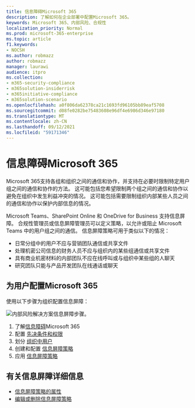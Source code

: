 ```yaml
---
title: 信息障碍Microsoft 365
description: 了解如何在企业部署中配置Microsoft 365。
keywords: Microsoft 365、内部风险、合规性
localization_priority: Normal
ms.prod: microsoft-365-enterprise
ms.topic: article
f1.keywords:
- NOCSH
ms.author: robmazz
author: robmazz
manager: laurawi
audience: itpro
ms.collection:
- m365-security-compliance
- m365solution-insiderrisk
- m365initiative-compliance
- m365solution-scenario
ms.openlocfilehash: a0f806da62378ca21c1693fd96105bb89eaf5708
ms.sourcegitcommit: d08fe0282be75483608e96df4e6986d346e97180
ms.translationtype: MT
ms.contentlocale: zh-CN
ms.lasthandoff: 09/12/2021
ms.locfileid: "59171346"
---
```

# <a name="information-barriers-in-microsoft-365"></a>信息障碍Microsoft 365

Microsoft 365支持各组和组织之间的通信和协作，并支持在必要时限制特定用户组之间的通信和协作的方法。 这可能包括您希望限制两个组之间的通信和协作以避免在组织中发生利益冲突的情况。 这可能包括需要限制组织内部某些人员之间的通信和协作以保护内部信息的情况。

Microsoft Teams、SharePoint Online 和 OneDrive for Business 支持信息屏障。 合规性管理员或信息屏障管理员可以定义策略，以允许或阻止 Microsoft Teams 中的用户组之间的通信。 信息屏障策略可用于类似以下的情况：

- 日常分组中的用户不应与营销团队通信或共享文件
- 处理机密公司信息的财务人员不应与组织内的某些组通信或共享文件
- 具有商业机密材料的内部团队不应在线呼叫或与组织中某些组的人聊天
- 研究团队只能与产品开发团队在线通话或聊天

## <a name="configure-information-barriers-for-microsoft-365"></a>为用户配置Microsoft 365

使用以下步骤为组织配置信息屏障：

![内部风险解决方案信息屏障步骤。](../media/ir-solution-ib-steps.png)

1. 了解[信息障碍](information-barriers.md)Microsoft 365
2. 配置 [先决条件和权限](information-barriers-policies.md#prerequisites)
3. 划分 [组织中用户](information-barriers-policies.md#part-1-segment-users)
4. 创建和配置 [信息屏障策略](information-barriers-policies.md#part-2-define-information-barrier-policies)
5. 应用 [信息屏障策略](information-barriers-policies.md#part-3-apply-information-barrier-policies)

## <a name="more-information-about-information-barriers"></a>有关信息屏障详细信息

- [信息屏障策略的属性](information-barriers-attributes.md)
- [编辑或删除信息屏障策略](information-barriers-edit-segments-policies.md)
